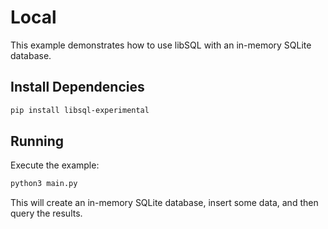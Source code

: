 # Local

This example demonstrates how to use libSQL with an in-memory SQLite database.

## Install Dependencies

```bash
pip install libsql-experimental
```

## Running

Execute the example:

```bash
python3 main.py
```

This will create an in-memory SQLite database, insert some data, and then query the results.
